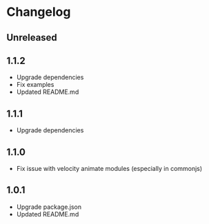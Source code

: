 # Changelog

## Unreleased

## 1.1.2
- Upgrade dependencies
- Fix examples
- Updated README.md

## 1.1.1
- Upgrade dependencies

## 1.1.0
- Fix issue with velocity animate modules (especially in commonjs)

## 1.0.1
- Upgrade package.json
- Updated README.md
